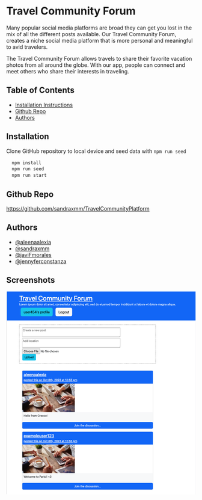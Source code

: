 
# Travel Community Forum

Many popular social media platforms are broad they can get you lost in the mix of all the different posts available. Our Travel Community Forum, creates a niche social media platform that is more personal and meaningful to avid travelers.

The Travel Community Forum allows travels to share their favorite vacation photos from all around the globe. With our app, people can connect and meet others who share their interests in traveling. 

## Table of Contents
* [Installation Instructions](#installation-instructions)
* [Github Repo](#github-repo)
* [Authors](#authors)

## Installation

Clone GitHub repository to local device and seed data with `npm run seed`

```bash
  npm install 
  npm run seed
  npm run start
```
    
## Github Repo

https://github.com/sandraxmm/TravelCommunityPlatform

## Authors

- [@aleenaalexia](https://github.com/aleenaalexia)
- [@sandraxmm](https://github.com/sandraxmm)
- [@javiFmorales](https://github.com/javiFmorales)
- [@jennyferconstanza](https://github.com/jennyferconstanza)


## Screenshots

![App Screenshot](client/public/media/appscreenshot.png)
